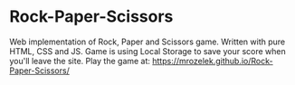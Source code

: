 # Rock-Paper-Scissors
Web implementation of Rock, Paper and Scissors game.
Written with pure HTML, CSS and JS. Game is using Local Storage to save your score when you'll leave the site.
Play the game at: https://mrozelek.github.io/Rock-Paper-Scissors/
